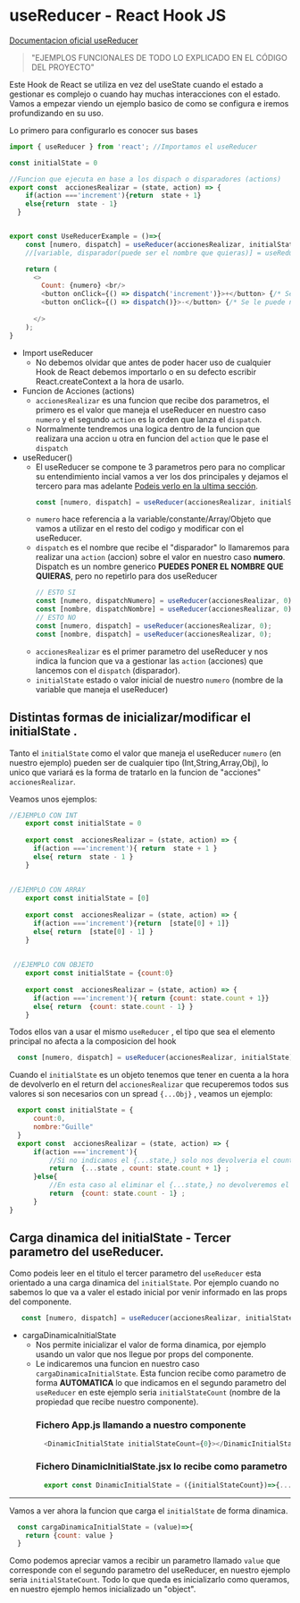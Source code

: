 # useReducer - React Hook JS
[Documentacion oficial useReducer][useReducerOficialLink] 

> "EJEMPLOS FUNCIONALES DE TODO LO EXPLICADO EN EL CÓDIGO DEL PROYECTO"

Este Hook de React se utiliza en vez del useState cuando el estado a gestionar es complejo o cuando hay muchas interacciones con el estado. Vamos a empezar viendo un ejemplo basico de como se configura e iremos profundizando en su uso.

Lo primero para configurarlo es conocer sus bases
```javascript
import { useReducer } from 'react'; //Importamos el useReducer

const initialState = 0

//Funcion que ejecuta en base a los dispach o disparadores (actions)
export const  accionesRealizar = (state, action) => { 
    if(action ==='increment'){return  state + 1}
    else{return  state - 1}
  }


export const UseReducerExample = ()=>{
    const [numero, dispatch] = useReducer(accionesRealizar, initialState); 
    //[variable, disparador(puede ser el nombre que quieras)] = useReducer(funcion para acciones (action), estadoInicial)

    return (
      <>
        Count: {numero} <br/>
        <button onClick={() => dispatch('increment')}>+</button> {/* Se le pasa el "action de increment" */}
        <button onClick={() => dispatch()}>-</button> {/* Se le puede no pasar el nombre de un action*/}
        
      </>
    );
}

```
                
* Import useReducer
  * No debemos olvidar que antes de poder hacer uso de cualquier Hook de React debemos importarlo o en su defecto escribir React.createContext a la hora de usarlo.
* Funcion de Acciones (actions)
  * `accionesRealizar` es una funcion que recibe dos parametros, el primero es el valor que maneja el useReducer en nuestro caso `numero` y el segundo `action` es la orden que lanza el `dispatch`.
  * Normalmente tendremos una logica dentro de la funcion que realizara una accion u otra en funcion del `action` que le pase el `dispatch`
* useReducer()
  * El useReducer se compone te 3 parametros pero para no complicar su entendimiento incial vamos a ver los dos principales y dejamos el tercero para mas adelante [Podeis verlo en la ultima sección][linkTercerParametro].
    ```javascript
    const [numero, dispatch] = useReducer(accionesRealizar, initialState); 
    ```
  * `numero` hace referencia a la variable/constante/Array/Objeto que vamos a utilizar en el resto del codigo y modificar con el useReducer. 
  * `dispatch` es el nombre que recibe el "disparador" lo llamaremos para realizar una `action` (accion) sobre el valor en nuestro caso **numero**. Dispatch es un nombre generico **PUEDES PONER EL NOMBRE QUE QUIERAS**, pero no repetirlo para dos useReducer
    ```javascript
    // ESTO SI
    const [numero, dispatchNumero] = useReducer(accionesRealizar, 0); 
    const [nombre, dispatchNombre] = useReducer(accionesRealizar, 0); 
    // ESTO NO
    const [numero, dispatch] = useReducer(accionesRealizar, 0); 
    const [nombre, dispatch] = useReducer(accionesRealizar, 0); 
    ```
  * `accionesRealizar` es el primer parametro del useReducer y nos indica la funcion que va a gestionar las `action` (acciones) que lancemos con el `dispatch` (disparador).
  * `initialState` estado o valor inicial de nuestro `numero` (nombre de la variable que maneja el useReducer)
## Distintas formas de inicializar/modificar el initialState .
Tanto el `initialState` como el valor que maneja el useReducer `numero` (en nuestro ejemplo) pueden ser de cualquier tipo (Int,String,Array,Obj), lo unico que variará es la forma de tratarlo en la funcion de "acciones" `accionesRealizar`.

Veamos unos ejemplos:
  ```javascript
  //EJEMPLO CON INT 
      export const initialState = 0
      
      export const  accionesRealizar = (state, action) => { 
        if(action ==='increment'){ return  state + 1 }
        else{ return  state - 1 }
      }
      
      
  //EJEMPLO CON ARRAY 
      export const initialState = [0]
      
      export const  accionesRealizar = (state, action) => { 
        if(action ==='increment'){return  [state[0] + 1]}
        else{ return  [state[0] - 1] }
      }
      
      
   //EJEMPLO CON OBJETO
      export const initialState = {count:0}
      
      export const  accionesRealizar = (state, action) => { 
        if(action ==='increment'){ return {count: state.count + 1}}
        else{ return  {count: state.count - 1} }
      }
  ```
Todos ellos van a usar el mismo `useReducer` , el tipo que sea el elemento principal no afecta a la composicion del hook
  ```javascript
    const [numero, dispatch] = useReducer(accionesRealizar, initialState); 
  ```
Cuando el `initialState` es un objeto tenemos que tener en cuenta a la hora de devolverlo en el return del `accionesRealizar` que recuperemos todos sus valores si son necesarios con un spread `{...Obj}` , veamos un ejemplo:
  ```javascript
    export const initialState = {
        count:0,
        nombre:"Guille"
    }
    export const  accionesRealizar = (state, action) => { 
        if(action ==='increment'){
            //Si no indicamos el {...state,} solo nos devolveria el count y perderiamos el resto.
            return  {...state , count: state.count + 1} ; 
        }else{
            //En esta caso al eliminar el {...state,} no devolveremos el nombre.
            return  {count: state.count - 1} ; 
        }
  }
  ```  

## Carga dinamica del initialState - Tercer parametro del useReducer.
Como podeis leer en el titulo el tercer parametro del `useReducer` esta orientado a una carga dinamica del `initialState`. Por ejemplo cuando no sabemos lo que va a valer el estado inicial por venir informado en las props del componente. 

 ```javascript
    const [numero, dispatch] = useReducer(accionesRealizar, initialStateCount ,cargaDinamicaInitialState); 
 ```  
 * cargaDinamicaInitialState
    * Nos permite inicializar el valor de forma dinamica, por ejemplo usando un valor que nos llegue por props del componente. 
    * Le indicaremos una funcion en nuestro caso `cargaDinamicaInitialState`. Esta funcion recibe como parametro de forma **AUTOMATICA** lo que indicamos en el segundo  parametro del `useReducer` en este ejemplo seria `initialStateCount` (nombre de la propiedad que recibe nuestro componente).
      ### Fichero App.js llamando a nuestro componente
      ```javascript
        <DinamicInitialState initialStateCount={0}></DinamicInitialState>
      ```
      ### Fichero DinamicInitialState.jsx lo recibe como parametro
      ```javascript
        export const DinamicInitialState = ({initialStateCount})=>{...}
      ```      
----
Vamos a ver ahora la funcion que carga el `initialState` de forma dinamica.
  ```javascript
    const cargaDinamicaInitialState = (value)=>{
      return {count: value }
    }
  ```
 Como podemos apreciar vamos a recibir un parametro llamado `value` que corresponde con el segundo parametro del useReducer, en nuestro ejemplo seria `initialStateCount`. Todo lo que queda es inicializarlo como queramos, en nuestro ejemplo hemos inicializado un "object".
  
  


[linkTercerParametro]: https://github.com/xswt/React-Hooks/edit/master/use-reducer/README.md#carga-dinamica-del-initialstate---tercer-parametro-del-usereducer
[useReducerOficialLink]: https://reactjs.org/docs/hooks-reference.html#usereducer
